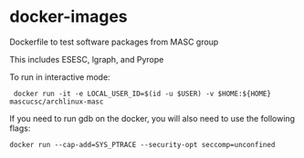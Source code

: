 # docker-images

 Dockerfile to test software packages from MASC group

 This includes ESESC, lgraph, and Pyrope

 To run in interactive mode:

```
 docker run -it -e LOCAL_USER_ID=$(id -u $USER) -v $HOME:${HOME} mascucsc/archlinux-masc
```

If you need to run gdb on the docker, you will also need to use the following flags:

```
docker run --cap-add=SYS_PTRACE --security-opt seccomp=unconfined
```
